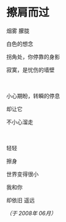 # 擦肩而过

烟雾  朦胧

白色的想念

拐角处，你停靠的身影

寂寞，是忧伤的墙壁

　

小心期盼，转瞬的停息

却让它

不小心溜走

　

轻轻

擦身

世界变得很小

我和你

却依旧  遥远

*（于 2008年 06月）*
